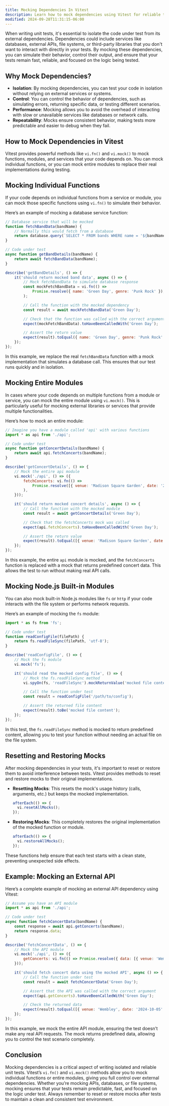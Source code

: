 ```yaml
---
title: Mocking Dependencies In Vitest
description: Learn how to mock dependencies using Vitest for reliable tests.
modified: 2024-09-28T11:31:15-06:00
---
```


When writing unit tests, it's essential to isolate the code under test from its external dependencies. Dependencies could include services like databases, external APIs, file systems, or third-party libraries that you don't want to interact with directly in your tests. By mocking these dependencies, you can simulate their behavior, control their output, and ensure that your tests remain fast, reliable, and focused on the logic being tested.

## Why Mock Dependencies?

- **Isolation**: By mocking dependencies, you can test your code in isolation without relying on external services or systems.
- **Control**: You can control the behavior of dependencies, such as simulating errors, returning specific data, or testing different scenarios.
- **Performance**: Mocking allows you to avoid the overhead of interacting with slow or unavailable services like databases or network calls.
- **Repeatability**: Mocks ensure consistent behavior, making tests more predictable and easier to debug when they fail.

## How to Mock Dependencies in Vitest

Vitest provides powerful methods like `vi.fn()` and `vi.mock()` to mock functions, modules, and services that your code depends on. You can mock individual functions, or you can mock entire modules to replace their real implementations during testing.

## Mocking Individual Functions

If your code depends on individual functions from a service or module, you can mock those specific functions using `vi.fn()` to simulate their behavior.

Here’s an example of mocking a database service function:

```js
// Database service that will be mocked
function fetchBandData(bandName) {
	// Normally this would fetch from a database
	return database.query(`SELECT * FROM bands WHERE name = '${bandName}'`);
}

// Code under test
async function getBandDetails(bandName) {
	return await fetchBandData(bandName);
}

describe('getBandDetails', () => {
	it('should return mocked band data', async () => {
		// Mock fetchBandData to simulate database response
		const mockFetchBandData = vi.fn(() =>
			Promise.resolve({ name: 'Green Day', genre: 'Punk Rock' }),
		);

		// Call the function with the mocked dependency
		const result = await mockFetchBandData('Green Day');

		// Check that the function was called with the correct argument
		expect(mockFetchBandData).toHaveBeenCalledWith('Green Day');

		// Assert the return value
		expect(result).toEqual({ name: 'Green Day', genre: 'Punk Rock' });
	});
});
```

In this example, we replace the real `fetchBandData` function with a mock implementation that simulates a database call. This ensures that our test runs quickly and in isolation.

## Mocking Entire Modules

In cases where your code depends on multiple functions from a module or service, you can mock the entire module using `vi.mock()`. This is particularly useful for mocking external libraries or services that provide multiple functionalities.

Here’s how to mock an entire module:

```js
// Imagine you have a module called 'api' with various functions
import * as api from './api';

// Code under test
async function getConcertDetails(bandName) {
	return await api.fetchConcerts(bandName);
}

describe('getConcertDetails', () => {
	// Mock the entire api module
	vi.mock('./api', () => ({
		fetchConcerts: vi.fn(() =>
			Promise.resolve([{ venue: 'Madison Square Garden', date: '2024-09-01' }]),
		),
	}));

	it('should return mocked concert details', async () => {
		// Call the function with the mocked module
		const result = await getConcertDetails('Green Day');

		// Check that the fetchConcerts mock was called
		expect(api.fetchConcerts).toHaveBeenCalledWith('Green Day');

		// Assert the return value
		expect(result).toEqual([{ venue: 'Madison Square Garden', date: '2024-09-01' }]);
	});
});
```

In this example, the entire `api` module is mocked, and the `fetchConcerts` function is replaced with a mock that returns predefined concert data. This allows the test to run without making real API calls.

## Mocking Node.js Built-in Modules

You can also mock built-in Node.js modules like `fs` or `http` if your code interacts with the file system or performs network requests.

Here’s an example of mocking the `fs` module:

```js
import * as fs from 'fs';

// Code under test
function readConfigFile(filePath) {
	return fs.readFileSync(filePath, 'utf-8');
}

describe('readConfigFile', () => {
	// Mock the fs module
	vi.mock('fs');

	it('should read the mocked config file', () => {
		// Mock the fs.readFileSync method
		vi.spyOn(fs, 'readFileSync').mockReturnValue('mocked file content');

		// Call the function under test
		const result = readConfigFile('/path/to/config');

		// Assert the returned file content
		expect(result).toBe('mocked file content');
	});
});
```

In this test, the `fs.readFileSync` method is mocked to return predefined content, allowing you to test your function without needing an actual file on the file system.

## Resetting and Restoring Mocks

After mocking dependencies in your tests, it's important to reset or restore them to avoid interference between tests. Vitest provides methods to reset and restore mocks to their original implementations.

- **Resetting Mocks**: This resets the mock's usage history (calls, arguments, etc.) but keeps the mocked implementation.

  ```js
  afterEach(() => {
  	vi.resetAllMocks();
  });
  ```

- **Restoring Mocks**: This completely restores the original implementation of the mocked function or module.

  ```js
  afterEach(() => {
  	vi.restoreAllMocks();
  });
  ```

These functions help ensure that each test starts with a clean state, preventing unexpected side effects.

## Example: Mocking an External API

Here’s a complete example of mocking an external API dependency using Vitest:

```js
// Assume you have an API module
import * as api from './api';

// Code under test
async function fetchConcertData(bandName) {
	const response = await api.getConcerts(bandName);
	return response.data;
}

describe('fetchConcertData', () => {
	// Mock the API module
	vi.mock('./api', () => ({
		getConcerts: vi.fn(() => Promise.resolve({ data: [{ venue: 'Wembley', date: '2024-10-05' }] })),
	}));

	it('should fetch concert data using the mocked API', async () => {
		// Call the function under test
		const result = await fetchConcertData('Green Day');

		// Assert that the API was called with the correct argument
		expect(api.getConcerts).toHaveBeenCalledWith('Green Day');

		// Check the returned data
		expect(result).toEqual([{ venue: 'Wembley', date: '2024-10-05' }]);
	});
});
```

In this example, we mock the entire API module, ensuring the test doesn’t make any real API requests. The mock returns predefined data, allowing you to control the test scenario completely.

## Conclusion

Mocking dependencies is a critical aspect of writing isolated and reliable unit tests. Vitest’s `vi.fn()` and `vi.mock()` methods allow you to mock individual functions or entire modules, giving you full control over external dependencies. Whether you’re mocking APIs, databases, or file systems, mocking ensures that your tests remain predictable, fast, and focused on the logic under test. Always remember to reset or restore mocks after tests to maintain a clean and consistent test environment.

```ts

```
